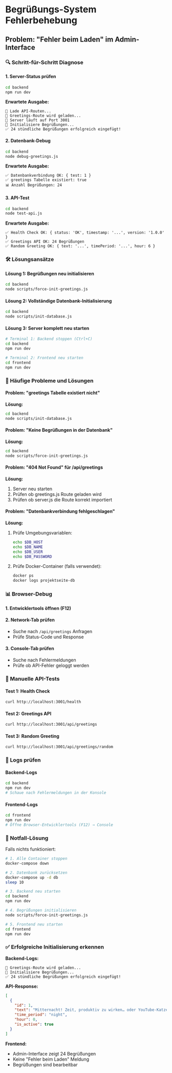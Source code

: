 # Begrüßungs-System Fehlerbehebung

## Problem: "Fehler beim Laden" im Admin-Interface

### 🔍 Schritt-für-Schritt Diagnose

#### 1. Server-Status prüfen
```bash
cd backend
npm run dev
```

**Erwartete Ausgabe:**
```
🔧 Lade API-Routen...
🔧 Greetings-Route wird geladen...
🚀 Server läuft auf Port 3001
📝 Initialisiere Begrüßungen...
✅ 24 stündliche Begrüßungen erfolgreich eingefügt!
```

#### 2. Datenbank-Debug
```bash
cd backend
node debug-greetings.js
```

**Erwartete Ausgabe:**
```
✅ Datenbankverbindung OK: { test: 1 }
✅ greetings Tabelle existiert: true
📊 Anzahl Begrüßungen: 24
```

#### 3. API-Test
```bash
cd backend
node test-api.js
```

**Erwartete Ausgabe:**
```
✅ Health Check OK: { status: 'OK', timestamp: '...', version: '1.0.0' }
✅ Greetings API OK: 24 Begrüßungen
✅ Random Greeting OK: { text: '...', timePeriod: '...', hour: 6 }
```

### 🛠️ Lösungsansätze

#### Lösung 1: Begrüßungen neu initialisieren
```bash
cd backend
node scripts/force-init-greetings.js
```

#### Lösung 2: Vollständige Datenbank-Initialisierung
```bash
cd backend
node scripts/init-database.js
```

#### Lösung 3: Server komplett neu starten
```bash
# Terminal 1: Backend stoppen (Ctrl+C)
cd backend
npm run dev

# Terminal 2: Frontend neu starten
cd frontend
npm run dev
```

### 🔧 Häufige Probleme und Lösungen

#### Problem: "greetings Tabelle existiert nicht"
**Lösung:**
```bash
cd backend
node scripts/init-database.js
```

#### Problem: "Keine Begrüßungen in der Datenbank"
**Lösung:**
```bash
cd backend
node scripts/force-init-greetings.js
```

#### Problem: "404 Not Found" für /api/greetings
**Lösung:**
1. Server neu starten
2. Prüfen ob greetings.js Route geladen wird
3. Prüfen ob server.js die Route korrekt importiert

#### Problem: "Datenbankverbindung fehlgeschlagen"
**Lösung:**
1. Prüfe Umgebungsvariablen:
   ```bash
   echo $DB_HOST
   echo $DB_NAME
   echo $DB_USER
   echo $DB_PASSWORD
   ```
2. Prüfe Docker-Container (falls verwendet):
   ```bash
   docker ps
   docker logs projektseite-db
   ```

### 📊 Browser-Debug

#### 1. Entwicklertools öffnen (F12)
#### 2. Network-Tab prüfen
- Suche nach `/api/greetings` Anfragen
- Prüfe Status-Code und Response

#### 3. Console-Tab prüfen
- Suche nach Fehlermeldungen
- Prüfe ob API-Fehler geloggt werden

### 🧪 Manuelle API-Tests

#### Test 1: Health Check
```bash
curl http://localhost:3001/health
```

#### Test 2: Greetings API
```bash
curl http://localhost:3001/api/greetings
```

#### Test 3: Random Greeting
```bash
curl http://localhost:3001/api/greetings/random
```

### 📝 Logs prüfen

#### Backend-Logs
```bash
cd backend
npm run dev
# Schaue nach Fehlermeldungen in der Konsole
```

#### Frontend-Logs
```bash
cd frontend
npm run dev
# Öffne Browser-Entwicklertools (F12) → Console
```

### 🚨 Notfall-Lösung

Falls nichts funktioniert:

```bash
# 1. Alle Container stoppen
docker-compose down

# 2. Datenbank zurücksetzen
docker-compose up -d db
sleep 10

# 3. Backend neu starten
cd backend
npm run dev

# 4. Begrüßungen initialisieren
node scripts/force-init-greetings.js

# 5. Frontend neu starten
cd frontend
npm run dev
```

### ✅ Erfolgreiche Initialisierung erkennen

**Backend-Logs:**
```
🔧 Greetings-Route wird geladen...
📝 Initialisiere Begrüßungen...
✅ 24 stündliche Begrüßungen erfolgreich eingefügt!
```

**API-Response:**
```json
[
  {
    "id": 1,
    "text": "Mitternacht! Zeit, produktiv zu wirken… oder YouTube-Katzenvideos zu schauen. 🐱",
    "time_period": "night",
    "hour": 0,
    "is_active": true
  }
]
```

**Frontend:**
- Admin-Interface zeigt 24 Begrüßungen
- Keine "Fehler beim Laden" Meldung
- Begrüßungen sind bearbeitbar
